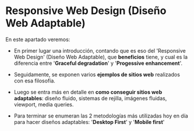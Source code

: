 # Responsive Web Design (Diseño Web Adaptable)

En este apartado veremos:

- En primer lugar una introducción, contando que es eso del 'Responsive Web Design' (Diseño Web Adaptable), que **beneficios** tiene, y cual es la diferencia entre '**Graceful degradation**' y '**Progessive enhancement**'.

- Seguidamente, se exponen varios **ejemplos de sitios web** realizados con esa filosofía.

- Luego se entra más en detalle en **como conseguir sitios web adaptables**: diseño fluido, sistemas de rejilla, imágenes fluidas, viewport, media queries.

- Para terminar se enumeran las 2 metodologías más utilizadas hoy en día para hacer diseños adaptables: '**Desktop First**' y '**Mobile first**'
